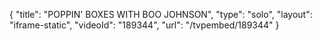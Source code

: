 {
    "title": "POPPIN' BOXES WITH BOO JOHNSON",
    "type": "solo",
    "layout": "iframe-static",
    "videoId": "189344",
    "url": "\/tvpembed\/189344"
}